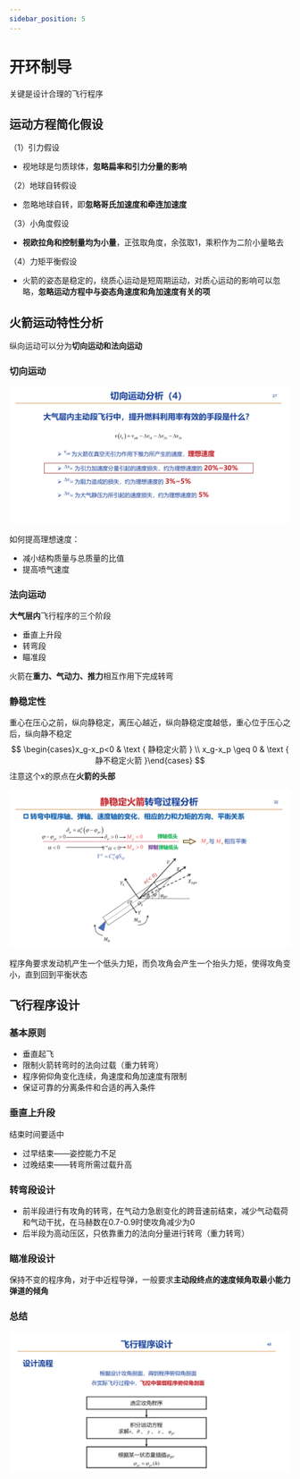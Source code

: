 ```yaml
---
sidebar_position: 5
---
```


# 开环制导

关键是设计合理的飞行程序

## 运动方程简化假设

（1）引力假设

- 视地球是匀质球体，**忽略扁率和引力分量的影响**

（2）地球自转假设

- 忽略地球自转，即**忽略哥氏加速度和牵连加速度**

（3）小角度假设

- **视欧拉角和控制量均为小量**，正弦取角度，余弦取1，乘积作为二阶小量略去

（4）力矩平衡假设

- 火箭的姿态是稳定的，绕质心运动是短周期运动，对质心运动的影响可以忽略，**忽略运动方程中与姿态角速度和角加速度有关的项**

## 火箭运动特性分析

纵向运动可以分为**切向运动和法向运动**

### 切向运动

![image-20230615231822278](./assets/image-20230615231822278.png)

如何提高理想速度：

- 减小结构质量与总质量的比值
- 提高喷气速度

### 法向运动

**大气层内**飞行程序的三个阶段

- 垂直上升段
- 转弯段
- 瞄准段

火箭在**重力、气动力、推力**相互作用下完成转弯

### 静稳定性

重心在压心之前，纵向静稳定，离压心越近，纵向静稳定度越低，重心位于压心之后，纵向静不稳定
$$
\begin{cases}x_g-x_p<0 & \text { 静稳定火箭 } \\ x_g-x_p \geq 0 & \text { 静不稳定火箭 }\end{cases}
$$
注意这个x的原点在**火箭的头部**

![image-20230615232236843](./assets/image-20230615232236843.png)

程序角要求发动机产生一个低头力矩，而负攻角会产生一个抬头力矩，使得攻角变小，直到回到平衡状态

## 飞行程序设计

### 基本原则

- 垂直起飞
- 限制火箭转弯时的法向过载（重力转弯）
- 程序俯仰角变化连续，角速度和角加速度有限制
- 保证可靠的分离条件和合适的再入条件

### 垂直上升段

结束时间要适中

- 过早结束——姿控能力不足
- 过晚结束——转弯所需过载升高

### 转弯段设计

- 前半段进行有攻角的转弯，在气动力急剧变化的跨音速前结束，减少气动载荷和气动干扰，在马赫数在0.7-0.9时使攻角减少为0
- 后半段为高动压区，只依靠重力的法向分量进行转弯（重力转弯）

### 瞄准段设计

保持不变的程序角，对于中近程导弹，一般要求**主动段终点的速度倾角取最小能力弹道的倾角**

### 总结

![image-20230615233010872](./assets/image-20230615233010872.png)
